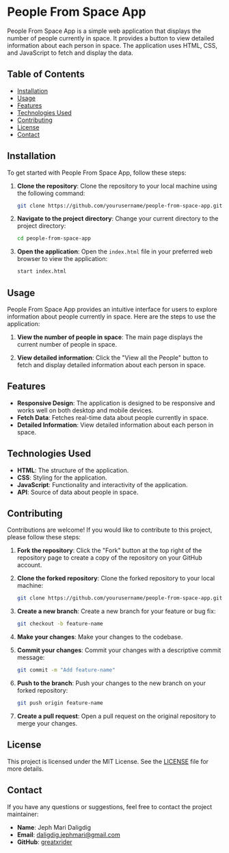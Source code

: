 # People From Space App

People From Space App is a simple web application that displays the number of people currently in space. It provides a button to view detailed information about each person in space. The application uses HTML, CSS, and JavaScript to fetch and display the data.

## Table of Contents

- [Installation](#installation)
- [Usage](#usage)
- [Features](#features)
- [Technologies Used](#technologies-used)
- [Contributing](#contributing)
- [License](#license)
- [Contact](#contact)

## Installation

To get started with People From Space App, follow these steps:

1. **Clone the repository**: Clone the repository to your local machine using the following command:
    ```bash
    git clone https://github.com/yourusername/people-from-space-app.git
    ```

2. **Navigate to the project directory**: Change your current directory to the project directory:
    ```bash
    cd people-from-space-app
    ```

3. **Open the application**: Open the `index.html` file in your preferred web browser to view the application:
    ```bash
    start index.html
    ```

## Usage

People From Space App provides an intuitive interface for users to explore information about people currently in space. Here are the steps to use the application:

1. **View the number of people in space**: The main page displays the current number of people in space.

2. **View detailed information**: Click the "View all the People" button to fetch and display detailed information about each person in space.

## Features

- **Responsive Design**: The application is designed to be responsive and works well on both desktop and mobile devices.
- **Fetch Data**: Fetches real-time data about people currently in space.
- **Detailed Information**: View detailed information about each person in space.

## Technologies Used

- **HTML**: The structure of the application.
- **CSS**: Styling for the application.
- **JavaScript**: Functionality and interactivity of the application.
- **API**: Source of data about people in space.

## Contributing

Contributions are welcome! If you would like to contribute to this project, please follow these steps:

1. **Fork the repository**: Click the "Fork" button at the top right of the repository page to create a copy of the repository on your GitHub account.

2. **Clone the forked repository**: Clone the forked repository to your local machine:
    ```bash
    git clone https://github.com/yourusername/people-from-space-app.git
    ```

3. **Create a new branch**: Create a new branch for your feature or bug fix:
    ```bash
    git checkout -b feature-name
    ```

4. **Make your changes**: Make your changes to the codebase.

5. **Commit your changes**: Commit your changes with a descriptive commit message:
    ```bash
    git commit -m "Add feature-name"
    ```

6. **Push to the branch**: Push your changes to the new branch on your forked repository:
    ```bash
    git push origin feature-name
    ```

7. **Create a pull request**: Open a pull request on the original repository to merge your changes.

## License

This project is licensed under the MIT License. See the [LICENSE](LICENSE) file for more details.

## Contact

If you have any questions or suggestions, feel free to contact the project maintainer:

- **Name**: Jeph Mari Daligdig
- **Email**: daligdig.jephmari@gmail.com
- **GitHub**: [greatxrider](https://github.com/greatxrider)